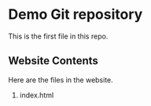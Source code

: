 # Demo Git repository

This is the first file in this repo.

## Website Contents
Here are the files in the website.
1. index.html